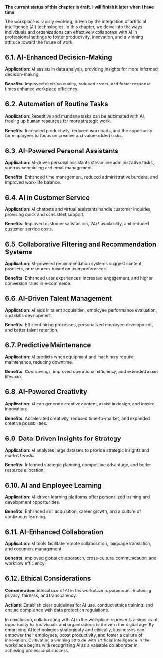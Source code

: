 **The current status of this chapter is draft. I will finish it later when I have time**

The workplace is rapidly evolving, driven by the integration of artificial intelligence (AI) technologies. In this chapter, we delve into the ways individuals and organizations can effectively collaborate with AI in professional settings to foster productivity, innovation, and a winning attitude toward the future of work.

6.1. **AI-Enhanced Decision-Making**
------------------------------------

**Application**: AI assists in data analysis, providing insights for more informed decision-making.

**Benefits**: Improved decision quality, reduced errors, and faster response times enhance workplace efficiency.

6.2. **Automation of Routine Tasks**
------------------------------------

**Application**: Repetitive and mundane tasks can be automated with AI, freeing up human resources for more strategic work.

**Benefits**: Increased productivity, reduced workloads, and the opportunity for employees to focus on creative and value-added tasks.

6.3. **AI-Powered Personal Assistants**
---------------------------------------

**Application**: AI-driven personal assistants streamline administrative tasks, such as scheduling and email management.

**Benefits**: Enhanced time management, reduced administrative burdens, and improved work-life balance.

6.4. **AI in Customer Service**
-------------------------------

**Application**: AI chatbots and virtual assistants handle customer inquiries, providing quick and consistent support.

**Benefits**: Improved customer satisfaction, 24/7 availability, and reduced customer service costs.

6.5. **Collaborative Filtering and Recommendation Systems**
-----------------------------------------------------------

**Application**: AI-powered recommendation systems suggest content, products, or resources based on user preferences.

**Benefits**: Enhanced user experiences, increased engagement, and higher conversion rates in e-commerce.

6.6. **AI-Driven Talent Management**
------------------------------------

**Application**: AI aids in talent acquisition, employee performance evaluation, and skills development.

**Benefits**: Efficient hiring processes, personalized employee development, and better talent retention.

6.7. **Predictive Maintenance**
-------------------------------

**Application**: AI predicts when equipment and machinery require maintenance, reducing downtime.

**Benefits**: Cost savings, improved operational efficiency, and extended asset lifespan.

6.8. **AI-Powered Creativity**
------------------------------

**Application**: AI can generate creative content, assist in design, and inspire innovation.

**Benefits**: Accelerated creativity, reduced time-to-market, and expanded creative possibilities.

6.9. **Data-Driven Insights for Strategy**
------------------------------------------

**Application**: AI analyzes large datasets to provide strategic insights and market trends.

**Benefits**: Informed strategic planning, competitive advantage, and better resource allocation.

6.10. **AI and Employee Learning**
----------------------------------

**Application**: AI-driven learning platforms offer personalized training and development opportunities.

**Benefits**: Enhanced skill acquisition, career growth, and a culture of continuous learning.

6.11. **AI-Enhanced Collaboration**
-----------------------------------

**Application**: AI tools facilitate remote collaboration, language translation, and document management.

**Benefits**: Improved global collaboration, cross-cultural communication, and workflow efficiency.

6.12. **Ethical Considerations**
--------------------------------

**Consideration**: Ethical use of AI in the workplace is paramount, including privacy, fairness, and transparency.

**Actions**: Establish clear guidelines for AI use, conduct ethics training, and ensure compliance with data protection regulations.

In conclusion, collaborating with AI in the workplace represents a significant opportunity for individuals and organizations to thrive in the digital age. By embracing AI technologies strategically and ethically, businesses can empower their employees, boost productivity, and foster a culture of innovation. Cultivating a winning attitude with artificial intelligence in the workplace begins with recognizing AI as a valuable collaborator in achieving professional success.
